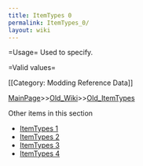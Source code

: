 ```yaml
---
title: ItemTypes 0
permalink: ItemTypes_0/
layout: wiki
---
```

=Usage=
Used to specify.

=Valid values=

[[Category: Modding Reference Data]]

[MainPage](/keeperrl_wiki/ "wikilink")>>[Old_Wiki](/keeperrl_wiki/Old_Wiki "wikilink")>>[Old_ItemTypes](/keeperrl_wiki/Old_ItemTypes "wikilink")

Other items in this section
-    [ItemTypes 1](/keeperrl_wiki/ItemTypes_1 "wikilink")
-    [ItemTypes 2](/keeperrl_wiki/ItemTypes_2 "wikilink")
-    [ItemTypes 3](/keeperrl_wiki/ItemTypes_3 "wikilink")
-    [ItemTypes 4](/keeperrl_wiki/ItemTypes_4 "wikilink")
